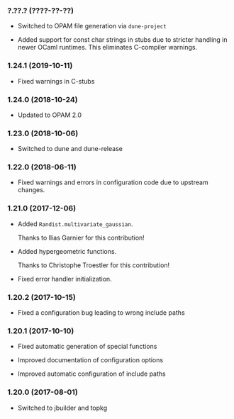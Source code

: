 ### ?.??.? (????-??-??)

  * Switched to OPAM file generation via `dune-project`

  * Added support for const char strings in stubs due to stricter handling
    in newer OCaml runtimes.  This eliminates C-compiler warnings.


### 1.24.1 (2019-10-11)

  * Fixed warnings in C-stubs


### 1.24.0 (2018-10-24)

  * Updated to OPAM 2.0


### 1.23.0 (2018-10-06)

  * Switched to dune and dune-release


### 1.22.0 (2018-06-11)

  * Fixed warnings and errors in configuration code due to upstream changes.


### 1.21.0 (2017-12-06)

  * Added `Randist.multivariate_gaussian`.

    Thanks to Ilias Garnier for this contribution!

  * Added hypergeometric functions.

    Thanks to Christophe Troestler for this contribution!

  * Fixed error handler initialization.


### 1.20.2 (2017-10-15)

  * Fixed a configuration bug leading to wrong include paths


### 1.20.1 (2017-10-10)

  * Fixed automatic generation of special functions

  * Improved documentation of configuration options

  * Improved automatic configuration of include paths


### 1.20.0 (2017-08-01)

  * Switched to jbuilder and topkg
